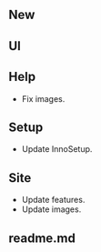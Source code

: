 ## New ##

## UI ## 

## Help ##

* Fix images.

## Setup ##

* Update InnoSetup.

## Site ##

* Update features.
* Update images.

## readme.md ##
